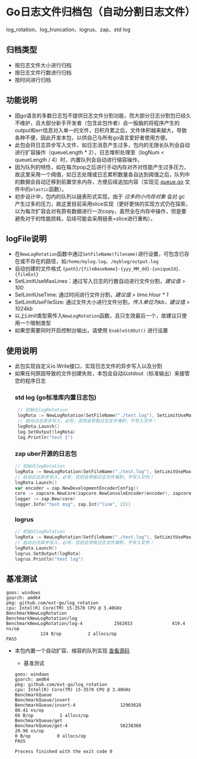 # Go日志文件归档包（自动分割日志文件）
log_rotation、log_truncation、logrus、zap、std log
## 归档类型

- 按日志文件大小进行归档
- 按日志文件行数进行归档
- 按时间进行归档

## 功能说明
- 因go语言的多数日志包不提供日志文件分割功能，而大部分日志分割包已经久不维护，且大部分新手开发者（包含此包作者）会一股脑的将程序产生的output和err信息对入单一的文件，日积月累之后，文件体积越来越大，导致各种不便，因此开发本包，以供自己与所有go语言爱好者使用方便。
- 此包会将日志异步写入文件，如日志消息产生过多，包内的无限长队列会自动进行扩容操作（queueLength * 2），日志堆积处理至（logNum < queueLength / 4）时，内置队列会自动进行缩容操作。
- 因为队列的特性，如在每次pop之后进行手动内存对齐对性能产生过多压力，故这里采用一个阈值，如日志处理或日志累积数量各自达到阈值之后，队列中的数据会自动迁移到前置空余内存，方便后续追加内容（实现见 [queue.go](./queue.go) 文件中的`elastic`函数）。
- 初步设计中，包内的队列以链表形式实现，由于 *过多的小内存对象* 会对 *gc* 产生过多的压力，故这里目前采用slice实现（更好更快的实现方式仍在探索，以为每次扩容会对有原有数据进行一次copy，虽然全在内存中操作，但是要避免对于的性能损耗，后续可能会采用链表+slice进行重构）。

## logFile说明
- 在`NewLogRotation`函数中通过`SetFileName(filename)`进行设置，可包含已存在或不存在的路径，如`/home/mylog.log`、`/myblog/output.log`
- 自动创建的文件格式 `{path}/{fileBaseName}-{yyy_MM_dd}-{uniqueId}.{fileExt}`
- SetLimitUseMaxLines：通过写入日志的行数自动进行文件分割，*建议值 > 100*
- SetLimitUseTime: 通过时间进行文件分割，*建议值 > time.Hour * 1*
- SetLimitUseFileSize: 通过文件大小进行文件分割，*传入单位为kb，建议值 > 1024kb*
- 以上Limit类型需传入`NewLogRotation`函数，且只生效最后一个，故建议只使用一个限制类型
- 如果您需要同时开启控制台输出，请使用 `EnableStdOut()` 进行设置

## 使用说明
- 此包实现自定义io.Write接口，实现日志文件的异步写入以及分割
- 如果任何原因导致的文件创建失败，本包会自动以stdout（标准输出）来接管您的程序日志
    ### std log (go标准库内置日志包)
   ```go
    // 初始化logRotation
    logRota := NewLogRotation(SetFileName("./test.log"), SetLimitUseMaxLines(1000))
    // 启动日志异步写入，必写，否则会导致日志文件堆积，不写入文件！
    logRota.Launch()
    log.SetOutput(logRota)
    log.Println("test 1")
    ```
    ### zap uber开源的日志包
    ```go
    // 初始化logRotation
    logRota := NewLogRotation(SetFileName("./test.log"), SetLimitUseMaxLines(1000))
    // 启动日志异步写入，必写，否则会导致日志文件堆积，不写入文件！
    logRota.Launch()
    var encoder = zap.NewDevelopmentEncoderConfig()
    core := zapcore.NewCore(zapcore.NewConsoleEncoder(encoder), zapcore.AddSync(logRota), zap.DebugLevel)
    logger := zap.New(core)
    logger.Info("test msg", zap.Int("line", 22))
    ```
    ### logrus
    ```go
    // 初始化logRotation
    logRota := NewLogRotation(SetFileName("./test.log"), SetLimitUseMaxLines(1000))
    // 启动日志异步写入，必写，否则会导致日志文件堆积，不写入文件！
    logRota.Launch()
    logrus.SetOutput(logRota)
    logrus.Println("test log")
    ```
## 基准测试
```shell
goos: windows
goarch: amd64
pkg: github.com/ext-go/log_rotation
cpu: Intel(R) Core(TM) i5-3570 CPU @ 3.40GHz
BenchmarkNewLogRotation
BenchmarkNewLogRotation/log
BenchmarkNewLogRotation/log-4            2562033               419.4 ns/op
             124 B/op          2 allocs/op
PASS
```
- 本包内置一个自动扩容、缩容的队列实现 [查看源码](./queue.go)

    - 基准测试

    ```shell
    goos: windows
    goarch: amd64
    pkg: github.com/ext-go/log_rotation
    cpu: Intel(R) Core(TM) i5-3570 CPU @ 3.40GHz
    BenchmarkQueue
    BenchmarkQueue/insert
    BenchmarkQueue/insert-4                 12903628                80.41 ns/op
    66 B/op          1 allocs/op
    BenchmarkQueue/get
    BenchmarkQueue/get-4                    58238360                20.96 ns/op
    0 B/op          0 allocs/op
    PASS
    
    Process finished with the exit code 0
    ```